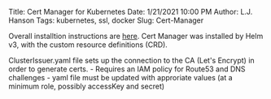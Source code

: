 Title: Cert Manager for Kubernetes
Date: 1/21/2021 10:00 PM
Author: L.J. Hanson
Tags: kubernetes, ssl, docker
Slug: Cert-Manager

Overall installtion instructions are [here](https://cert-manager.io/docs/installation/kubernetes/).  Cert Manager was installed by Helm v3, with the custom resource definitions (CRD).


ClusterIssuer.yaml file sets up the connection to the CA (Let's Encrypt) in order to generate certs.
    - Requires an IAM policy for Route53 and DNS challenges
    - yaml file must be updated with approriate values (at a minimum role, possibly accessKey and secret)


